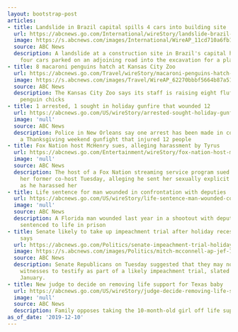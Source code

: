 ```yaml
---
layout: bootstrap-post
articles:
- title: Landslide in Brazil capital spills 4 cars into building site
  url: https://abcnews.go.com/International/wireStory/landslide-brazil-capital-spills-cars-building-site-67639399
  image: https://s.abcnews.com/images/International/WireAP_11cd710a6fb1466393e3ef4a1268aeda_16x9_992.jpg
  source: ABC News
  description: A landslide at a construction site in Brazil's capital has tumbled
    four cars parked on an adjoining road into the excavation for a planned building
- title: 8 macaroni penguins hatch at Kansas City Zoo
  url: https://abcnews.go.com/Travel/wireStory/macaroni-penguins-hatch-kansas-city-zoo-67639230
  image: https://s.abcnews.com/images/Travel/WireAP_62270bbbf5664b87a5120b1fa577b7d7_16x9_992.jpg
  source: ABC News
  description: The Kansas City Zoo says its staff is raising eight fluffy macaroni
    penguin chicks
- title: 1 arrested, 1 sought in holiday gunfire that wounded 12
  url: https://abcnews.go.com/US/wireStory/arrested-sought-holiday-gunfire-wounded-12-67639188
  image: 'null'
  source: ABC News
  description: Police in New Orleans say one arrest has been made in connection with
    a Thanksgiving weekend gunfight that injured 12 people
- title: Fox Nation host McHenry sues, alleging harassment by Tyrus
  url: https://abcnews.go.com/Entertainment/wireStory/fox-nation-host-mchenry-sues-alleging-harassment-tyrus-67639069
  image: 'null'
  source: ABC News
  description: The host of a Fox Nation streaming service program sued Fox News and
    her former co-host Tuesday, alleging he sent her sexually explicit text messages
    as he harassed her
- title: Life sentence for man wounded in confrontation with deputies
  url: https://abcnews.go.com/US/wireStory/life-sentence-man-wounded-confrontation-deputies-67638965
  image: 'null'
  source: ABC News
  description: A Florida man wounded last year in a shootout with deputies has been
    sentenced to life in prison
- title: Senate likely to take up impeachment trial after holiday recess, McConnell
    says
  url: https://abcnews.go.com/Politics/senate-impeachment-trial-holiday-recess-mcconnell/story?id=67635902
  image: https://s.abcnews.com/images/Politics/mitch-mcconnell-ap-jef-191210_hpMain_16x9_992.jpg
  source: ABC News
  description: Senate Republicans on Tuesday suggested that they may not call up live
    witnesses to testify as part of a likely impeachment trial, slated to begin in
    January.
- title: New judge to decide on removing life support for Texas baby
  url: https://abcnews.go.com/US/wireStory/judge-decide-removing-life-support-texas-baby-67638714
  image: 'null'
  source: ABC News
  description: Family opposes taking the 10-month-old girl off life support.
as_of_date: '2019-12-10'
---
```


